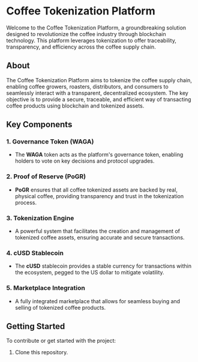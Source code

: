 # Coffee Tokenization Platform

Welcome to the Coffee Tokenization Platform, a groundbreaking solution designed to revolutionize the coffee industry through blockchain technology. This platform leverages tokenization to offer traceability, transparency, and efficiency across the coffee supply chain.

## About

The Coffee Tokenization Platform aims to tokenize the coffee supply chain, enabling coffee growers, roasters, distributors, and consumers to seamlessly interact with a transparent, decentralized ecosystem. The key objective is to provide a secure, traceable, and efficient way of transacting coffee products using blockchain and tokenized assets.

## Key Components

### 1. **Governance Token (WAGA)**
   - The **WAGA** token acts as the platform's governance token, enabling holders to vote on key decisions and protocol upgrades.
  
### 2. **Proof of Reserve (PoGR)**
   - **PoGR** ensures that all coffee tokenized assets are backed by real, physical coffee, providing transparency and trust in the tokenization process.
  
### 3. **Tokenization Engine**
   - A powerful system that facilitates the creation and management of tokenized coffee assets, ensuring accurate and secure transactions.

### 4. **cUSD Stablecoin**
   - The **cUSD** stablecoin provides a stable currency for transactions within the ecosystem, pegged to the US dollar to mitigate volatility.

### 5. **Marketplace Integration**
   - A fully integrated marketplace that allows for seamless buying and selling of tokenized coffee products.


## Getting Started

To contribute or get started with the project:
1. Clone this repository.
